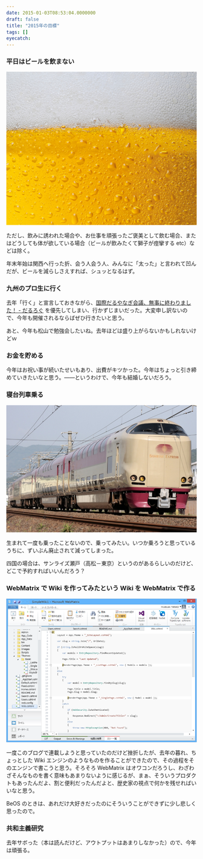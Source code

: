```yaml
---
date: 2015-01-03T08:53:04.0000000
draft: false
title: "2015年の目標"
tags: []
eyecatch: 
---
```


<div class="section">
<h3>平日はビールを飲まない</h3>
<p><span itemscope itemtype="http://schema.org/Photograph"><img src="20150103084140.jpg" alt="f:id:daruyanagi:20150103084140j:plain" title="f:id:daruyanagi:20150103084140j:plain" class="hatena-fotolife" itemprop="image"></span></p><p>ただし、飲みに誘われた場合や、お仕事を頑張ったご褒美として飲む場合、またはどうしても体が欲している場合（ビールが飲みたくて獅子が痙攣する etc）などは除く。</p><p>年末年始は関西へ行った折、会う人会う人、みんなに「太った」と言われて凹んだが、ビールを減らしさえすれば、シュッとなるはず。</p>

</div>
<div class="section">
<h3>九州のプロ生に行く</h3>
<p>去年「行く」と宣言しておきながら、<a href="https://blog.daruyanagi.jp/entry/2014/10/24/203635">&#x56FD;&#x969B;&#x3060;&#x308B;&#x3084;&#x306A;&#x304E;&#x4F1A;&#x8B70;&#x3001;&#x7121;&#x4E8B;&#x306B;&#x7D42;&#x308F;&#x308A;&#x307E;&#x3057;&#x305F;&#xFF01; - &#x3060;&#x308B;&#x308D;&#x3050;</a> を優先してしまい、行かずじまいだった。大変申し訳ないので、今年も開催されるならばぜひ行きたいと思う。</p><p>あと、今年も松山で勉強会したいね。去年ほどは盛り上がらないかもしれないけどｗ</p>

</div>
<div class="section">
<h3>お金を貯める</h3>
<p>今年はお祝い事が続いたせいもあり、出費がキツかった。今年はちょっと引き締めていきたいなと思う。――というわけで、今年も結婚しないだろう。</p>

</div>
<div class="section">
<h3>寝台列車乗る</h3>
<p><span itemscope itemtype="http://schema.org/Photograph"><img src="20090523081317.jpg" alt="f:id:daruyanagi:20090523081317j:plain" title="f:id:daruyanagi:20090523081317j:plain" class="hatena-fotolife" itemprop="image"></span></p><p>生まれて一度も乗ったことないので、乗ってみたい。いつか乗ろうと思っているうちに、ずいぶん廃止されて減ってしまった。</p><p>四国の場合は、サンライズ瀬戸（高松－東京）というのがあるらしいのだけど、どこで予約すればいいんだろう？</p>

</div>
<div class="section">
<h3>WebMatrix で Wiki を作ってみたという Wiki を WebMatrix で作る</h3>
<p><span itemscope itemtype="http://schema.org/Photograph"><img src="20150103084022.png" alt="f:id:daruyanagi:20150103084022p:plain" title="f:id:daruyanagi:20150103084022p:plain" class="hatena-fotolife" itemprop="image"></span></p><p>一度このブログで連載しようと思っていたのだけど挫折したが、去年の暮れ、ちょっとした Wiki エンジンのようなものを作ることができたので、その過程をそのエンジンで書こうと思う。そろそろ WebMatrix はオワコンだろうし、わざわざそんなものを書く意味もあまりないように感じるが、まぁ、そういうプロダクトもあったんだよ、割と便利だったんだよと、歴史家の視点で何かを残せればいいなと思う。</p><p>BeOS のときは、あれだけ大好きだったのにそういうことができずに少し悲しく思ったので。</p>

</div>
<div class="section">
<h3>共和主義研究</h3>
<p>去年サボった（本は読んだけど、アウトプットはあまりしなかった）ので、今年は頑張る。</p>

</div>